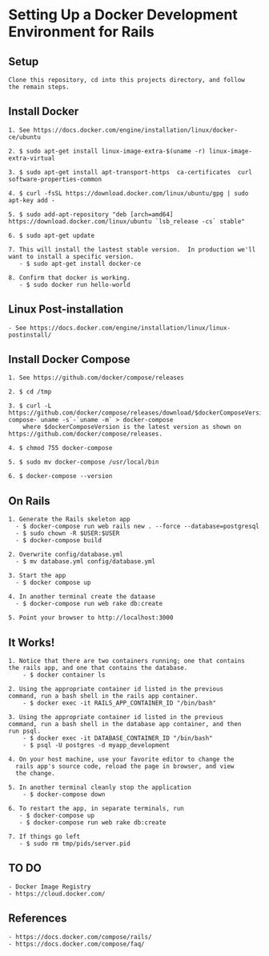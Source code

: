 # Setting Up a Docker Development Environment for Rails


## Setup
	Clone this repository, cd into this projects directory, and follow
    the remain steps.


## Install Docker 
	1. See https://docs.docker.com/engine/installation/linux/docker-ce/ubuntu

	2. $ sudo apt-get install linux-image-extra-$(uname -r) linux-image-extra-virtual

	3. $ sudo apt-get install apt-transport-https  ca-certificates  curl  software-properties-common

	4. $ curl -fsSL https://download.docker.com/linux/ubuntu/gpg | sudo apt-key add -

	5. $ sudo add-apt-repository "deb [arch=amd64] https://download.docker.com/linux/ubuntu `lsb_release -cs` stable"

	6. $ sudo apt-get update

	7. This will install the lastest stable version.  In production we'll want to install a specific version.
	   - $ sudo apt-get install docker-ce

	8. Confirm that docker is working.
	   - $ sudo docker run hello-world


## Linux Post-installation
	- See https://docs.docker.com/engine/installation/linux/linux-postinstall/
	

## Install Docker Compose
	1. See https://github.com/docker/compose/releases
	
	2. $ cd /tmp
	
	3. $ curl -L https://github.com/docker/compose/releases/download/$dockerComposeVersion/docker-compose-`uname -s`-`uname -m` > docker-compose 
		where $dockerComposeVersion is the latest version as shown on https://github.com/docker/compose/releases.

	4. $ chmod 755 docker-compose

	5. $ sudo mv docker-compose /usr/local/bin

	6. $ docker-compose --version


## On Rails
	1. Generate the Rails skeleton app
	  - $ docker-compose run web rails new . --force --database=postgresql
	  - $ sudo chown -R $USER:$USER
	  - $ docker-compose build

	2. Overwrite config/database.yml
	  - $ mv database.yml config/database.yml

	3. Start the app
	  - $ docker compose up

	4. In another terminal create the dataase
	  - $ docker-compose run web rake db:create

	5. Point your browser to http://localhost:3000


## It Works!
	1. Notice that there are two containers running; one that contains
	the rails app, and one that contains the database.
		- $ docker container ls

	2. Using the appropriate container id listed in the previous
	command, run a bash shell in the rails app container.
		- $ docker exec -it RAILS_APP_CONTAINER_ID "/bin/bash"

	3. Using the appropriate container id listed in the previous
	command, run a bash shell in the database app container, and then
	run psql.
		- $ docker exec -it DATABASE_CONTAINER_ID "/bin/bash"
		- $ psql -U postgres -d myapp_development

	4. On your host machine, use your favorite editor to change the
      rails app's source code, reload the page in browser, and view
      the change.

	5. In another terminal cleanly stop the application
		- $ docker-compose down

	6. To restart the app, in separate terminals, run
	   - $ docker-compose up
	   - $ docker-compose run web rake db:create

	7. If things go left 
	   - $ sudo rm tmp/pids/server.pid 
	  
	  
## TO DO
	- Docker Image Registry
	- https://cloud.docker.com/


## References
	- https://docs.docker.com/compose/rails/
	- https://docs.docker.com/compose/faq/
